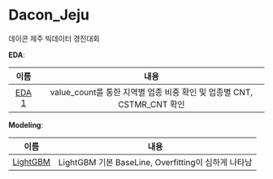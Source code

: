 # Dacon_Jeju
데이콘 제주 빅데이터 경진대회

**EDA**: 

|  이름  |              내용              |
| :----: | :--------------------------: |
| [EDA 1](Jeju_01th.ipynb) |  value_count를 통한 지역별 업종 비중 확인 및 업종별 CNT, CSTMR_CNT 확인 |


**Modeling**: 

|  이름  |              내용              |
| :----: | :--------------------------: |
| [LightGBM](Jeju_modeling(LightGBM).ipynb) | LightGBM 기본 BaseLine, Overfitting이 심하게 나타남  |
